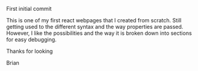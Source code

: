 First initial commit


This is one of my first react webpages that I created from scratch.
Still getting used to the different syntax and the way properties are passed.
However, I like the possibilities and the way it is broken down into sections
for easy debugging.


Thanks for looking

Brian
